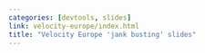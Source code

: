 ```yaml
---
categories: [devtools, slides]
link: velocity-europe/index.html
title: "Velocity Europe 'jank busting' slides"
---
```

